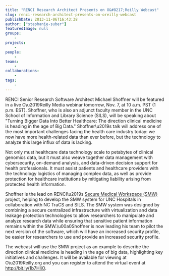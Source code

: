 ```yaml
---
title: "RENCI Research Architect Presents on O&#8217;Reilly Webcast"
slug: renci-research-architect-presents-on-oreilly-webcast
publishDate: 2013-11-06T16:43:38
author: ["stephanie-suber"]
featuredImage: null
groups:
    - 
projects:
    - 
people:
    - 
teams: 
    - 
collaborations:
    - 
tags:
    - 
---
```

<p>RENCI Senior Research Software Architect Michael Shoffner will be featured in a live O\u2019Reilly Media webinar tomorrow, Nov. 7, at 10 a.m. PST (1 p.m. EST). Shoffner, who is also an adjunct faculty member in the UNC School of Information and Library Science (SILS), will be speaking about "Turning Bigger Data Into Better Healthcare: The direction clinical medicine is heading in the age of Big Data." Shoffner\u2019s talk will address one of the most important challenges facing the health care industry today: we now have more health-related data than ever before, but the technology to analyze this large influx of data is lacking.</p>
<p>Not only must healthcare data technology scale to petabytes of clinical genomics data, but it must also weave together data management with cybersecurity, on-demand analysis, and data-driven decision support for health professionals. It must assist patients and healthcare providers with the technology logistics of managing complex data, as well as provide protection for healthcare institutions by mitigating liability arising from protected health information.</p>
<p>Shoffner is the lead on RENCI\u2019s <a href="https://www.renci.org/research/secure-medical-workspace/">Secure Medical Workspace (SMW)</a> project, helping to develop the SMW system for UNC Hospitals in collaboration with NC TraCS and SILS. The SMW system was designed by combining a secure centralized infrastructure with virtualization and data leakage protection technologies to allow researchers to manipulate and analyze research data while ensuring that sensitive patient information remains within the SMW.\u00a0Shoffner is now leading his team to pilot the next version of the software, which will have an increased security profile, be easier for researchers to use and provide an increased security profile.</p>
<p>The webcast will use the SMW project as an example to describe the direction clinical medicine is heading in the age of big data, highlighting key initiatives and challenges. It will be available for viewing at O\u2019Reilly.org and you can register to attend the virtual event at <a href="http://bit.ly/1b7HIiO">http://bit.ly/1b7HIiO</a>.</p>
<!-- AddThis Advanced Settings generic via filter on the_content --><!-- AddThis Share Buttons generic via filter on the_content -->
